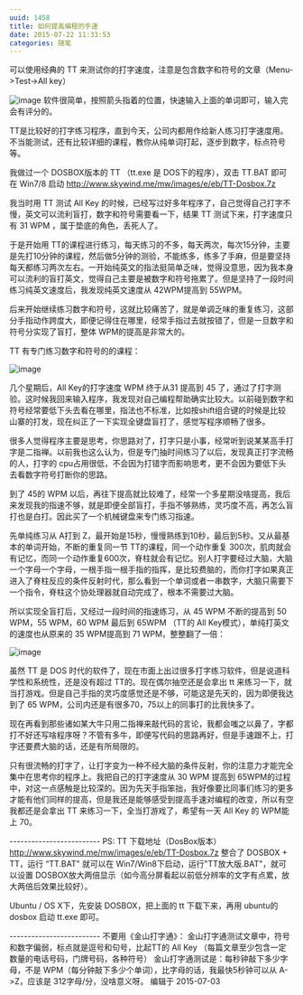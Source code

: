 ```yaml
---
uuid: 1458
title: 如何提高编程的手速
date: 2015-07-22 11:33:53
categories: 随笔
---
```

可以使用经典的 TT 来测试你的打字速度，注意是包含数字和符号的文章（Menu->Test->All key）

![image](https://skywind3000.github.io/images/blog/wp-content/2015/07/image_thumb3.png)
软件很简单，按照箭头指着的位置，快速输入上面的单词即可，输入完会有评分的。

TT是比较好的打字练习程序，直到今天，公司内都用作给新人练习打字速度用。不当能测试，还有比较详细的课程，教你从纯单词打起，逐步到数字，标点符号等。

我做过一个 DOSBOX版本的 TT （tt.exe 是 DOS下的程序），双击 TT.BAT 即可在 Win7/8 启动
<http://www.skywind.me/mw/images/e/eb/TT-Dosbox.7z>

我当时用 TT 测试 All Key 的时候，已经写过好多年程序了，自己觉得自己打字不慢，英文可以流利盲打，数字和符号需要看一下，结果 TT 测试下来，打字速度只有 31 WPM ，属于垫底的角色，丢死人了。

于是开始用 TT的课程进行练习，每天练习的不多，每天两次，每次15分钟，主要是先打10分钟的课程，然后做5分钟的测验，不能练多，练多了手麻，但是要坚持每天都练习两次左右。一开始纯英文的指法挺简单乏味，觉得没意思，因为我本身可以流利的盲打英文，觉得自己主要是被数字和符号拖累了。但是坚持了一段时间练习纯英文速度后，我发现纯英文速度从 42WPM提高到 55WPM。

后来开始继续练习数字和符号，这就比较痛苦了，就是单调乏味的重复练习，这部分手指动作跨度大，即便记得住在哪里，经常手指过去就按错了，但是一旦数字和符号分实现了盲打，整体 WPM的提高是非常大的。

TT 有专门练习数字和符号的的课程：

![image](https://skywind3000.github.io/images/blog/wp-content/2015/07/image_thumb4.png)

几个星期后，All Key的打字速度 WPM 终于从31 提高到 45 了，通过了打字测验。这时候我回来输入程序，我发现对自己编程帮助确实比较大。以前碰到数字和符号经常要低下头去看在哪里，指法也不标准，比如按shift组合键的时候是比较山寨的打发，现在纠正了一下实现全键盘盲打了，感觉写程序顺畅了很多。

很多人觉得程序主要是思考，你思路对了，打字只是小事，经常听到说某某高手打字是二指禅。以前我也这么认为，但是专门抽时间练习了以后，发现真正打字流畅的人，打字的 cpu占用很低，不会因为打错字而影响思考，更不会因为要低下头去看数字符号打断你的思路。

到了 45的 WPM 以后，再往下提高就比较难了，经常一个多星期没啥提高，我后来发现我的指速不够，就是即便全部盲打，手指不够熟练，灵巧度不高，再怎么盲打也是白打。因此买了一个机械键盘来专门练习指速。

先单纯练习从 A打到 Z，最开始是15秒，慢慢熟练到10秒，最后到5秒。又从最基本的单词开始，不断的重复同一节 TT的课程，同一个动作重复
300次，肌肉就会有记忆，而同一个动作重复600次，脊柱就会有记忆。别人打字要经过大脑，大脑一个字母一个字母，一根手指一根手指的指挥，是比较费脑的，而你打字如果真正进入了脊柱反应的条件反射时代，那么看到一个单词或者一串数字，大脑只需要下一个指令，脊柱这个协处理器就自动完成了，根本不需要过大脑。

所以实现全盲打后，又经过一段时间的指速练习，从 45 WPM 不断的提高到 50 WPM，55 WPM，60 WPM 最后到 65WPM （TT的 All Key模式），单纯打英文的速度也从原来的 35 WPM提高到 71 WPM，整整翻了一倍：

![image](https://skywind3000.github.io/images/blog/wp-content/2015/07/image_thumb5.png)

虽然 TT 是 DOS 时代的软件了，现在市面上出过很多打字练习软件，但是说道科学性和系统性，还是没有超过 TT的。现在偶尔抽空还是会拿出 tt 来练习一下，就当打游戏。但是自己手指的灵巧度感觉还是不够，可能这是先天的，因为即便我达到了 65 WPM，公司内还是有很多70，75以上的同事打的比我快多了。

现在再看到那些诸如某大牛只用二指禅来敲代码的言论，我都会嗤之以鼻了，字都打不好还写啥程序呀？不管有多牛，即便写代码的思路再好，但是手速跟不上，打字还要费大脑的话，还是有所局限的。

只有很流畅的打字了，让打字变为一种不经大脑的条件反射，你的注意力才能完全集中在思考你的程序上。我把自己的打字速度从 30 WPM 提高到 65WPM的过程中，对这一点感触是比较深的。因为先天手指笨拙，我好像要比同事们练习的更多才能有他们同样的提高，但是我还是能够感受到提高手速对编程的改变，所以有空我都还是会拿出 TT 来练习一下，全当打游戏了，希望有一天 All Key 的 WPM能上 70。

\-------------------------
PS: TT 下载地址（DosBox版本）<http://www.skywind.me/mw/images/e/eb/TT-Dosbox.7z>
整合了 DOSBOX + TT，运行 “TT.BAT" 就可以在 Win7/Win8下启动，运行"TT放大版.BAT"，就可以设置 DOSBOX放大两倍显示（如今高分屏看起以前低分辨率的文字有点累，放大两倍后效果比较好）。

Ubuntu / OS X下，先安装 DOSBOX，把上面的 tt 下载下来，再用 ubuntu的 dosbox 启动 tt.exe 即可。

\-------------------------
不要用《金山打字通》：
金山打字通测试文章中，符号和数字偏弱，标点就是逗号和句号，比起TT的 All Key （每篇文章至少包含一定数量的电话号码，门牌号码，各种符号）
金山打字通测试是：每秒钟敲下多少字母，不是 WPM（每分钟敲下多少个单词），比字母的话，我最快5秒钟可以从 A->Z，应该是 312字母/分，没啥意义呀。
编辑于 2015-07-03

